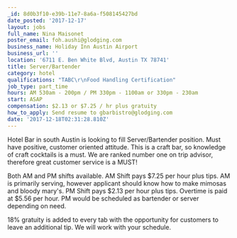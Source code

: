 ```yaml
---
_id: 8d0b3f10-e39b-11e7-8a6a-f508145427bd
date_posted: '2017-12-17'
layout: jobs
full_name: Nina Maisonet
poster_email: foh.aushi@glodging.com
business_name: Holiday Inn Austin Airport
business_url: ''
location: '6711 E. Ben White Blvd, Austin TX 78741'
title: Server/Bartender
category: hotel
qualifications: "TABC\r\nFood Handling Certification"
job_type: part_time
hours: AM 530am - 200pm / PM 330pm - 1100am or 330pm - 230am
start: ASAP
compensation: $2.13 or $7.25 / hr plus gratuity
how_to_apply: Send resume to gbarbistro@glodging.com
date: '2017-12-18T02:31:28.810Z'
---
```

Hotel Bar in south Austin is looking to fill Server/Bartender position. Must have positive, customer oriented attitude. This is a craft bar, so knowledge of craft cocktails is a must. We are ranked number one on trip advisor, therefore great customer service is a MUST!

Both AM and PM shifts available. AM Shift pays $7.25 per hour plus tips. AM is primarily serving, however applicant should know how to make mimosas and bloody mary's. PM Shift pays $2.13 per hour plus tips. Overtime is paid at $5.56 per hour. PM would be scheduled as bartender or server depending on need. 

18% gratuity is added to every tab with the opportunity for customers to leave an additional tip. We will work with your schedule.
